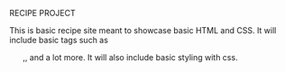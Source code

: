 RECIPE PROJECT

This is basic recipe site meant to showcase basic HTML and CSS.
It will include basic tags such as <ol>,<img>,<a> and a lot more.
It will also include basic styling with css.